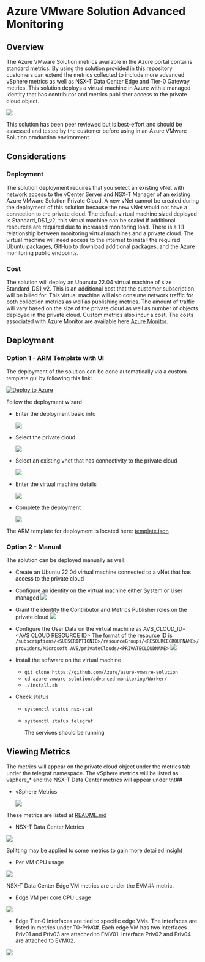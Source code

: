 # Azure VMware Solution Advanced Monitoring

## Overview

The Azure VMware Solution metrics available in the Azure portal contains standard metrics. By using the solution provided in this repository customers can extend the metrics collected to include more advanced vSphere metrics as well as NSX-T Data Center Edge and Tier-0 Gateway metrics. This solution deploys a virtual machine in Azure with a managed identity that has contributor and metrics publisher access to the private cloud object.  

![](./media/overview.PNG)

This solution has been peer reviewed but is best-effort and should be assessed and tested by the customer before using in an Azure VMware Solution production environment.

## Considerations

### Deployment 

The solution deployment requires that you select an existing vNet with network access to the vCenter Server and NSX-T Manager of an existing Azure VMware Solution Private Cloud. A new vNet cannot be created during the deployment of this solution because the new vNet would not have a connection to the private cloud. The default virtual machine sized deployed is Standard_DS1_v2, this virtual machine can be scaled if additional resources are required due to increased monitoring load. There is a 1:1 relationship between monitoring virtual machines and a private cloud. The virtual machine will need access to the internet to install the required Ubuntu packages,  GitHub to download additional packages, and the Azure monitoring public endpoints.

### Cost

The solution will deploy an Ubunutu 22.04 virtual machine of size Standard_DS1_v2. This is an additional cost that the customer subscription will be billed for. This virtual machine will also consume network traffic for both collection metrics as well as publishing metrics. The amount of traffic will vary based on the size of the private cloud as well as number of objects deployed in the private cloud.  Custom metrics also incur a cost. The costs associated with Azure Monitor are available here [Azure Monitor](https://azure.microsoft.com/en-us/pricing/details/monitor/).

## Deployment

### Option 1 - ARM Template with UI

The deployment of the solution can be done automatically via a custom template gui by following this link:

[![Deploy to Azure](https://aka.ms/deploytoazurebutton)](https://portal.azure.com/#blade/Microsoft_Azure_CreateUIDef/CustomDeploymentBlade/uri/https%3A%2F%2Fraw.githubusercontent.com%2FAzure%2Fazure-vmware-solution%2Fmain%2Fadvanced-monitoring%2FDeployment%2Ftemplate.json/uiFormDefinitionUri/https%3A%2F%2Fraw.githubusercontent.com%2FAzure%2Fazure-vmware-solution%2Fmain%2Fadvanced-monitoring%2FDeployment%2FcreateUiDefinition.json)

Follow the deployment wizard
 - Enter the deployment basic info

   ![](./media/template_1.png)

 - Select the private cloud

   ![](./media/template_2.png)

 - Select an existing vnet that has connectivity to the private cloud

   ![](./media/template_3.png)  

 - Enter the virtual machine details

   ![](./media/template_4.png)

 - Complete the deployment

   ![](./media/template_5.png)

The ARM template for deployment is located here: [template.json](./Deployment/template.json)

### Option 2 - Manual

The solution can be deployed manually as well:
- Create an Ubuntu 22.04 virtual machine connected to a vNet that has access to the private cloud
- Configure an identity on the virtual machine either System or User managed
   ![](./media/assign_identity.png)

- Grant the identity the Contributor and Metrics Publisher roles on the private cloud
   ![](./media//assign_identity_private_cloud.png)

- Configure the User Data on the virtual machine as AVS_CLOUD_ID=\<AVS CLOUD RESOURCE ID\>
  The format of the resource ID is `/subscriptions/<SUBSCRIPTIONID>/resourceGroups/<RESOURCEGROUPNAME>/providers/Microsoft.AVS/privateClouds/<PRIVATECLOUDNAME>`
   ![](./media/assign_userdata.png)

- Install the software on the virtual machine
  - `git clone https://github.com/Azure/azure-vmware-solution`
  - `cd azure-vmware-solution/advanced-monitoring/Worker/`
  - `./install.sh`
- Check status
  - `systemctl status nsx-stat`
  - `systemctl status telegraf`

    The services should be running

## Viewing Metrics

The metrics will appear on the private cloud object under the metrics tab under the telegraf namespace.  The vSphere metrics will be listed as vsphere_* and the NSX-T Data Center metrics will appear under tnt## 
 - vSphere Metrics
 
   ![](./media/extended_metrics.png)
 
 These metrics are listed at [README.md](https://github.com/influxdata/telegraf/blob/master/plugins/inputs/vsphere/METRICS.md)

 - NSX-T Data Center Metrics

![](./media/nsx_base_metrics.PNG)

Splitting may be applied to some metrics to gain more detailed insight
 - Per VM CPU usage

![](./media/pervm_cpu_usage.png)

NSX-T Data Center Edge VM metrics are under the EVM## metric.  
 - Edge VM per core CPU usage

![](./media/evm_pervm_cpu_usage.png)

 - Edge Tier-0 Interfaces are tied to specific edge VMs.  The interfaces are listed in metrics under T0-Priv0#.  Each edge VM has two interfaces Priv01 and Priv03 are attached to EMV01.  Interface Priv02 and Priv04 are attached to EVM02.  

![](./media/nsx_t0_priv01_bytes.PNG)
